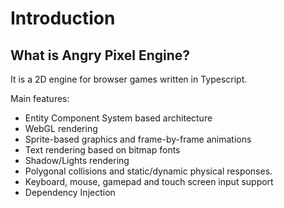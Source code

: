 # Introduction

## What is Angry Pixel Engine?

It is a 2D engine for browser games written in Typescript.

Main features:

-   Entity Component System based architecture
-   WebGL rendering
-   Sprite-based graphics and frame-by-frame animations
-   Text rendering based on bitmap fonts
-   Shadow/Lights rendering
-   Polygonal collisions and static/dynamic physical responses.
-   Keyboard, mouse, gamepad and touch screen input support
-   Dependency Injection
